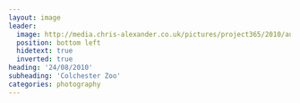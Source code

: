 ```yaml
---
layout: image
leader:
  image: http://media.chris-alexander.co.uk/pictures/project365/2010/aug/24/240810.jpg
  position: bottom left
  hidetext: true
  inverted: true
heading: '24/08/2010'
subheading: 'Colchester Zoo'
categories: photography
---
```

